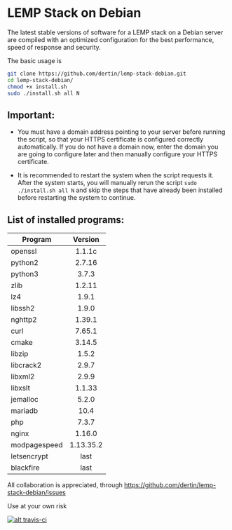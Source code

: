 # LEMP Stack on Debian

The latest stable versions of software for a LEMP stack on a Debian server are compiled with an optimized configuration for the best performance, speed of response and security.

The basic usage is
```sh
git clone https://github.com/dertin/lemp-stack-debian.git
cd lemp-stack-debian/
chmod +x install.sh
sudo ./install.sh all N
```
## Important:

- You must have a domain address pointing to your server before running the script, so that your HTTPS certificate is configured correctly automatically. If you do not have a domain now, enter the domain you are going to configure later and then manually configure your HTTPS certificate.

- It is recommended to restart the system when the script requests it.
After the system starts, you will manually rerun the script `sudo ./install.sh all N` and skip the steps that have already been installed before restarting the system to continue.


## List of installed programs:

| Program       | Version    |
| ------------- |:----------:|
| openssl       | 1.1.1c     |
| python2       | 2.7.16     |
| python3       | 3.7.3      |
| zlib          | 1.2.11     |
| lz4           | 1.9.1      |
| libssh2       | 1.9.0      |
| nghttp2       | 1.39.1     |
| curl          | 7.65.1     |
| cmake         | 3.14.5     |
| libzip        | 1.5.2      |
| libcrack2     | 2.9.7      |
| libxml2       | 2.9.9      |
| libxslt       | 1.1.33     |
| jemalloc      | 5.2.0      |
| mariadb       | 10.4       |
| php           | 7.3.7      |
| nginx         | 1.16.0     |
| modpagespeed  | 1.13.35.2  |
| letsencrypt   | last       |
| blackfire     | last       |


All collaboration is appreciated, through https://github.com/dertin/lemp-stack-debian/issues

Use at your own risk

[![alt travis-ci](https://travis-ci.org/dertin/lemp-stack-debian.svg?branch=develop)](https://travis-ci.org/dertin/lemp-stack-debian/)
